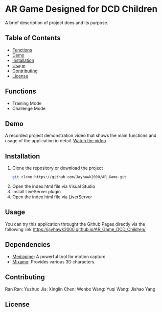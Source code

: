 # AR Game Designed for DCD Children

A brief description of project does and its purpose.

## Table of Contents

- [Functions](#functions)
- [Demo](#demo)
- [Installation](#installation)
- [Usage](#usage)
- [Contributing](#contributing)
- [License](#license)

## Functions

- Training Mode
- Challenge Mode

## Demo

A recorded project demonstration video that shows the main functions and usage of the application in detail.
[Watch the video](media/demo.mp4)

## Installation

1. Clone the repository or download the project
   ```bash
   git clone https://github.com/Jayhawk2000/AR_Game.git
2. Open the index.html file via Visual Studio
3. Install LiveServer plugin
4. Open the index.html file via LiverServer

## Usage

You can try this application throught the Github Pages directly via the following link
https://jayhawk2000.github.io/AR_Game_DCD_Children/

## Dependencies

- [Mediapipe](https://ai.google.dev/edge/mediapipe/solutions/guide): A powerful tool for motion capture.
- [Mixamo](https://www.mixamo.com/): Provides various 3D characters.


## Contributing
Ran Ran: 
Yuzhuo Jia: 
Xinglin Chen: 
Wenbo Wang: 
Yuqi Wang: 
Jiahao Yang: 

## License
   
